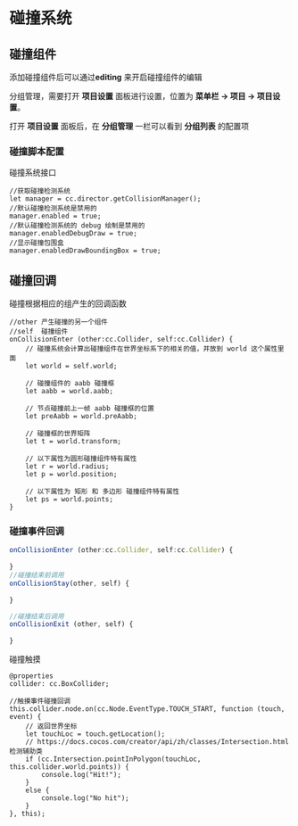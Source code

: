 # 碰撞系统

## 碰撞组件

添加碰撞组件后可以通过**editing** 来开启碰撞组件的编辑

分组管理，需要打开 **项目设置** 面板进行设置，位置为 **菜单栏 -> 项目 -> 项目设置**。

打开 **项目设置** 面板后，在 **分组管理** 一栏可以看到 **分组列表** 的配置项

### 碰撞脚本配置

碰撞系统接口

```tsx
//获取碰撞检测系统
let manager = cc.director.getCollisionManager();
//默认碰撞检测系统是禁用的
manager.enabled = true;
//默认碰撞检测系统的 debug 绘制是禁用的
manager.enabledDebugDraw = true;
//显示碰撞包围盒
manager.enabledDrawBoundingBox = true;
```



## 碰撞回调

碰撞根据相应的组产生的回调函数

```tsx
//other 产生碰撞的另一个组件
//self	碰撞组件
onCollisionEnter (other:cc.Collider, self:cc.Collider) {
    // 碰撞系统会计算出碰撞组件在世界坐标系下的相关的值，并放到 world 这个属性里面
    let world = self.world;

    // 碰撞组件的 aabb 碰撞框
    let aabb = world.aabb;

    // 节点碰撞前上一帧 aabb 碰撞框的位置
    let preAabb = world.preAabb;

    // 碰撞框的世界矩阵
    let t = world.transform;

    // 以下属性为圆形碰撞组件特有属性
    let r = world.radius;
    let p = world.position;

    // 以下属性为 矩形 和 多边形 碰撞组件特有属性
    let ps = world.points;
}
```

### 碰撞事件回调

```ts
onCollisionEnter (other:cc.Collider, self:cc.Collider) {
    
}
//碰撞结束前调用
onCollisionStay(other, self) {
   
}

//碰撞结束后调用
onCollisionExit (other, self) {
   
}
```

碰撞触摸

```tsx
@properties
collider: cc.BoxCollider;

//触摸事件碰撞回调
this.collider.node.on(cc.Node.EventType.TOUCH_START, function (touch, event) {
    // 返回世界坐标
    let touchLoc = touch.getLocation();
    // https://docs.cocos.com/creator/api/zh/classes/Intersection.html 检测辅助类
    if (cc.Intersection.pointInPolygon(touchLoc, this.collider.world.points)) {
        console.log("Hit!");
    }
    else {
        console.log("No hit");
    }
}, this);
```

